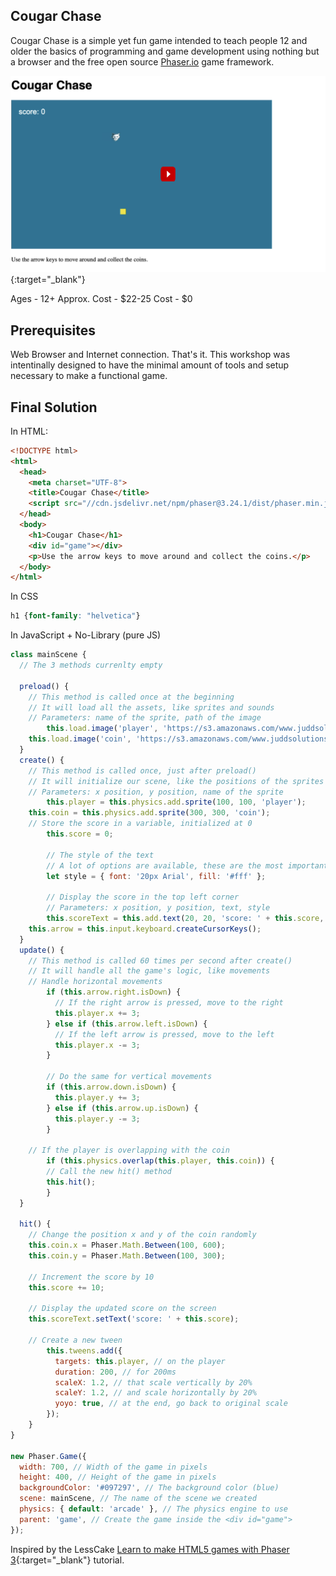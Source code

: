 ## Cougar Chase

Cougar Chase is a simple yet fun game intended to teach people 12 and older the basics of programming and game development using nothing but a browser and the free open source [Phaser.io](http://www.phaser.io/) game framework.

[![Cougar Chase Game Video](images/cougarchasevideo.png)](http://www.youtube.com/watch?v=bMUPywVctxE "Cougar Chase Game"){:target="_blank"}

Ages - 12+
Approx. Cost - $22-25
Cost - $0

## Prerequisites

Web Browser and Internet connection. That's it. This workshop was intentinally designed to have the minimal amount of tools and setup necessary to make a functional game.


## Final Solution

In HTML:

``` HTML
<!DOCTYPE html>
<html>
  <head>
    <meta charset="UTF-8">
    <title>Cougar Chase</title>
    <script src="//cdn.jsdelivr.net/npm/phaser@3.24.1/dist/phaser.min.js"></script>
  </head>
  <body>
    <h1>Cougar Chase</h1>
    <div id="game"></div>
    <p>Use the arrow keys to move around and collect the coins.</p>
  </body>
</html>
```

In CSS

``` CSS
h1 {font-family: "helvetica"}
```

In JavaScript + No-Library (pure JS)

``` JavaScript
class mainScene {
  // The 3 methods currenlty empty

  preload() {
    // This method is called once at the beginning
    // It will load all the assets, like sprites and sounds  
    // Parameters: name of the sprite, path of the image
		this.load.image('player', 'https://s3.amazonaws.com/www.juddsolutions.com/phaser/cougar.png');
    this.load.image('coin', 'https://s3.amazonaws.com/www.juddsolutions.com/phaser/coin.png');
  }
  create() {
    // This method is called once, just after preload()
    // It will initialize our scene, like the positions of the sprites
    // Parameters: x position, y position, name of the sprite
		this.player = this.physics.add.sprite(100, 100, 'player');
    this.coin = this.physics.add.sprite(300, 300, 'coin');
    // Store the score in a variable, initialized at 0
		this.score = 0;

		// The style of the text 
		// A lot of options are available, these are the most important ones
		let style = { font: '20px Arial', fill: '#fff' };

		// Display the score in the top left corner
		// Parameters: x position, y position, text, style
		this.scoreText = this.add.text(20, 20, 'score: ' + this.score, style);
    this.arrow = this.input.keyboard.createCursorKeys();
  }
  update() {
    // This method is called 60 times per second after create() 
    // It will handle all the game's logic, like movements
    // Handle horizontal movements
		if (this.arrow.right.isDown) {
		  // If the right arrow is pressed, move to the right
		  this.player.x += 3;
		} else if (this.arrow.left.isDown) {
		  // If the left arrow is pressed, move to the left
		  this.player.x -= 3;
		} 

		// Do the same for vertical movements
		if (this.arrow.down.isDown) {
		  this.player.y += 3;
		} else if (this.arrow.up.isDown) {
		  this.player.y -= 3;
		} 
    
    // If the player is overlapping with the coin
		if (this.physics.overlap(this.player, this.coin)) {
  		// Call the new hit() method
  		this.hit();
		}
  }
  
  hit() {
  	// Change the position x and y of the coin randomly
  	this.coin.x = Phaser.Math.Between(100, 600);
  	this.coin.y = Phaser.Math.Between(100, 300);

  	// Increment the score by 10
  	this.score += 10;

  	// Display the updated score on the screen
  	this.scoreText.setText('score: ' + this.score);
    
    // Create a new tween 
		this.tweens.add({
		  targets: this.player, // on the player 
		  duration: 200, // for 200ms 
		  scaleX: 1.2, // that scale vertically by 20% 
		  scaleY: 1.2, // and scale horizontally by 20% 
		  yoyo: true, // at the end, go back to original scale 
		});
	}
}

new Phaser.Game({
  width: 700, // Width of the game in pixels
  height: 400, // Height of the game in pixels
  backgroundColor: '#097297', // The background color (blue)
  scene: mainScene, // The name of the scene we created
  physics: { default: 'arcade' }, // The physics engine to use
  parent: 'game', // Create the game inside the <div id="game"> 
});
```

Inspired by the LessCake [Learn to make HTML5 games with Phaser 3](https://www.lesscake.com/phaser-game-tutorial){:target="_blank"} tutorial.